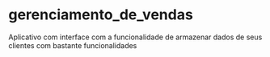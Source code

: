 # gerenciamento_de_vendas
Aplicativo com interface com a funcionalidade de armazenar dados de seus clientes com bastante funcionalidades
